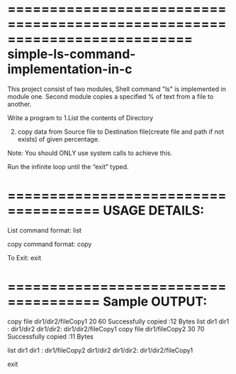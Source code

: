==========================================================================
		simple-ls-command-implementation-in-c
==========================================================================


This project consist of two modules, Shell command "ls" is implemented in module one. Second module copies a specified % of text from a file to another.

Write a program to
1.List the contents of Directory

2. copy data from Source file to Destination file(create file and path if not exists) of given
percentage.


Note: You should ONLY use system calls to achieve this.


Run the infinite loop until the “exit” typed.

	
=====================================
	USAGE DETAILS: 
=====================================

List command format:
list <directory name>

copy command format:
copy <sourceFilePath> <DestinationFilePath> <StartPercentage> <EndPercentage>

To Exit:
exit

=====================================
	Sample OUTPUT:
=====================================

copy file dir1/dir2/fileCopy1 20 60
Successfully copied :12 Bytes
list dir1
dir1 :
dir1/dir2
dir1/dir2:
dir1/dir2/fileCopy1
copy file dir1/fileCopy2 30 70
Successfully copied :11 Bytes

list dir1
dir1 :
dir1/fileCopy2
dir1/dir2
dir1/dir2:
dir1/dir2/fileCopy1

exit
